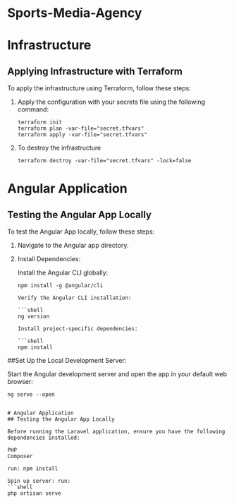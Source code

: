 # Sports-Media-Agency

# Infrastructure

## Applying Infrastructure with Terraform

To apply the infrastructure using Terraform, follow these steps:

1. Apply the configuration with your secrets file using the following command:

   ```shell
   terraform init
   terraform plan -var-file="secret.tfvars"
   terraform apply -var-file="secret.tfvars"

2. To destroy the infrastructure
   ```shell
   terraform destroy -var-file="secret.tfvars" -lock=false

# Angular Application
## Testing the Angular App Locally

To test the Angular App locally, follow these steps:

1. Navigate to the Angular app directory.

2. Install Dependencies:

   Install the Angular CLI globally:
   ```shell
   npm install -g @angular/cli

   Verify the Angular CLI installation:

   ```shell
   ng version

   Install project-specific dependencies:

   ```shell
   npm install

##Set Up the Local Development Server:

   Start the Angular development server and open the app in your default web browser:

   ```shell
   ng serve --open


# Angular Application
## Testing the Angular App Locally

Before running the Laravel application, ensure you have the following dependencies installed:

PHP
Composer

run: npm install

Spin up server: run: 
 ```shell
 php artisan serve